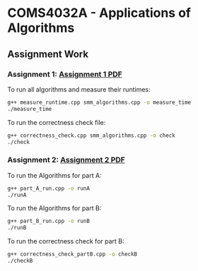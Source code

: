 # COMS4032A - Applications of Algorithms 

## Assignment Work

### Assignment 1: [Assignment 1 PDF](./Assignment%201/Assignment1.pdf)
 To run all algorithms and measure their runtimes:
```bash
g++ measure_runtime.cpp smm_algorithms.cpp -o measure_time
./measure_time
```

To run the correctness check file:
```bash
g++ correctness_check.cpp smm_algorithms.cpp -o check
./check
```

### Assignment 2: [Assignment 2 PDF](./Assignment%202/Assignment2.pdf)
To run the Algorithms for part A:
```bash
g++ part_A_run.cpp -o runA
./runA
```

To run the Algorithms for part B:
```bash
g++ part_B_run.cpp -o runB
./runB
```

To run the correctness check for part B:
```bash
g++ correctness_check_partB.cpp -o checkB
./checkB
```